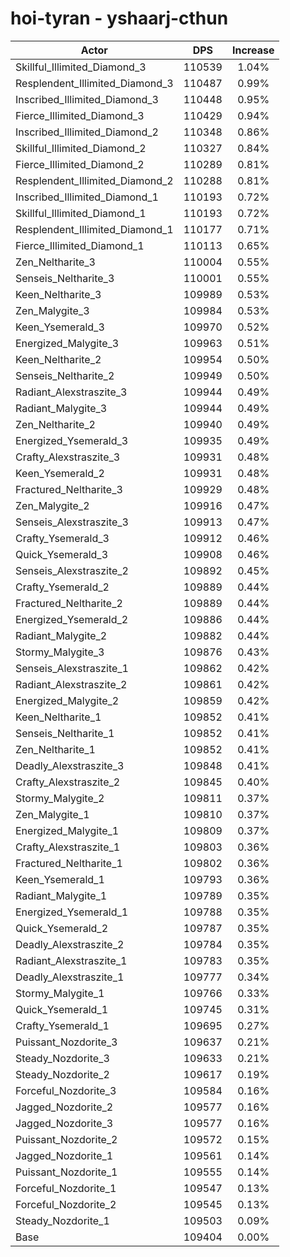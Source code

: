 # hoi-tyran - yshaarj-cthun
| Actor | DPS | Increase |
|---|:---:|:---:|
|Skillful_Illimited_Diamond_3|110539|1.04%|
|Resplendent_Illimited_Diamond_3|110487|0.99%|
|Inscribed_Illimited_Diamond_3|110448|0.95%|
|Fierce_Illimited_Diamond_3|110429|0.94%|
|Inscribed_Illimited_Diamond_2|110348|0.86%|
|Skillful_Illimited_Diamond_2|110327|0.84%|
|Fierce_Illimited_Diamond_2|110289|0.81%|
|Resplendent_Illimited_Diamond_2|110288|0.81%|
|Inscribed_Illimited_Diamond_1|110193|0.72%|
|Skillful_Illimited_Diamond_1|110193|0.72%|
|Resplendent_Illimited_Diamond_1|110177|0.71%|
|Fierce_Illimited_Diamond_1|110113|0.65%|
|Zen_Neltharite_3|110004|0.55%|
|Senseis_Neltharite_3|110001|0.55%|
|Keen_Neltharite_3|109989|0.53%|
|Zen_Malygite_3|109984|0.53%|
|Keen_Ysemerald_3|109970|0.52%|
|Energized_Malygite_3|109963|0.51%|
|Keen_Neltharite_2|109954|0.50%|
|Senseis_Neltharite_2|109949|0.50%|
|Radiant_Alexstraszite_3|109944|0.49%|
|Radiant_Malygite_3|109944|0.49%|
|Zen_Neltharite_2|109940|0.49%|
|Energized_Ysemerald_3|109935|0.49%|
|Crafty_Alexstraszite_3|109931|0.48%|
|Keen_Ysemerald_2|109931|0.48%|
|Fractured_Neltharite_3|109929|0.48%|
|Zen_Malygite_2|109916|0.47%|
|Senseis_Alexstraszite_3|109913|0.47%|
|Crafty_Ysemerald_3|109912|0.46%|
|Quick_Ysemerald_3|109908|0.46%|
|Senseis_Alexstraszite_2|109892|0.45%|
|Crafty_Ysemerald_2|109889|0.44%|
|Fractured_Neltharite_2|109889|0.44%|
|Energized_Ysemerald_2|109886|0.44%|
|Radiant_Malygite_2|109882|0.44%|
|Stormy_Malygite_3|109876|0.43%|
|Senseis_Alexstraszite_1|109862|0.42%|
|Radiant_Alexstraszite_2|109861|0.42%|
|Energized_Malygite_2|109859|0.42%|
|Keen_Neltharite_1|109852|0.41%|
|Senseis_Neltharite_1|109852|0.41%|
|Zen_Neltharite_1|109852|0.41%|
|Deadly_Alexstraszite_3|109848|0.41%|
|Crafty_Alexstraszite_2|109845|0.40%|
|Stormy_Malygite_2|109811|0.37%|
|Zen_Malygite_1|109810|0.37%|
|Energized_Malygite_1|109809|0.37%|
|Crafty_Alexstraszite_1|109803|0.36%|
|Fractured_Neltharite_1|109802|0.36%|
|Keen_Ysemerald_1|109793|0.36%|
|Radiant_Malygite_1|109789|0.35%|
|Energized_Ysemerald_1|109788|0.35%|
|Quick_Ysemerald_2|109787|0.35%|
|Deadly_Alexstraszite_2|109784|0.35%|
|Radiant_Alexstraszite_1|109783|0.35%|
|Deadly_Alexstraszite_1|109777|0.34%|
|Stormy_Malygite_1|109766|0.33%|
|Quick_Ysemerald_1|109745|0.31%|
|Crafty_Ysemerald_1|109695|0.27%|
|Puissant_Nozdorite_3|109637|0.21%|
|Steady_Nozdorite_3|109633|0.21%|
|Steady_Nozdorite_2|109617|0.19%|
|Forceful_Nozdorite_3|109584|0.16%|
|Jagged_Nozdorite_2|109577|0.16%|
|Jagged_Nozdorite_3|109577|0.16%|
|Puissant_Nozdorite_2|109572|0.15%|
|Jagged_Nozdorite_1|109561|0.14%|
|Puissant_Nozdorite_1|109555|0.14%|
|Forceful_Nozdorite_1|109547|0.13%|
|Forceful_Nozdorite_2|109545|0.13%|
|Steady_Nozdorite_1|109503|0.09%|
|Base|109404|0.00%|
